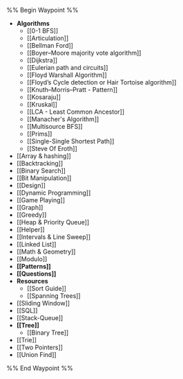 %% Begin Waypoint %%
- **Algorithms**
	- [[0-1 BFS]]
	- [[Articulation]]
	- [[Bellman Ford]]
	- [[Boyer–Moore majority vote algorithm]]
	- [[Dijkstra]]
	- [[Eulerian path and circuits]]
	- [[Floyd Warshall Algorithm]]
	- [[Floyd’s Cycle detection or Hair Tortoise algorithm]]
	- [[Knuth–Morris–Pratt - Pattern]]
	- [[Kosaraju]]
	- [[Kruskal]]
	- [[LCA - Least Common Ancestor]]
	- [[Manacher's Algorithm]]
	- [[Multisource BFS]]
	- [[Prims]]
	- [[Single-Single Shortest Path]]
	- [[Steve Of Eroth]]
- [[Array & hashing]]
- [[Backtracking]]
- [[Binary Search]]
- [[Bit Manipulation]]
- [[Design]]
- [[Dynamic Programming]]
- [[Game Playing]]
- [[Graph]]
- [[Greedy]]
- [[Heap & Priority Queue]]
- [[Helper]]
- [[Intervals & Line Sweep]]
- [[Linked List]]
- [[Math & Geometry]]
- [[Modulo]]
- **[[Patterns]]**
- **[[Questions]]**
- **Resources**
	- [[Sort Guide]]
	- [[Spanning Trees]]
- [[Sliding Window]]
- [[SQL]]
- [[Stack-Queue]]
- **[[Tree]]**
	- [[Binary Tree]]
- [[Trie]]
- [[Two Pointers]]
- [[Union Find]]

%% End Waypoint %%